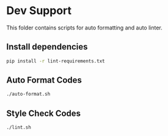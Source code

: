 # Dev Support

This folder contains scripts for auto formatting and auto linter.

## Install dependencies
```bash
pip install -r lint-requirements.txt
```

## Auto Format Codes
```bash
./auto-format.sh
```

## Style Check Codes
```bash
./lint.sh
```

